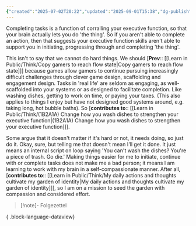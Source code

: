 ```yaml
---
{"created":"2025-07-02T20:22","updated":"2025-09-01T15:38","dg-publish":true,"noteIcon":2,"dg-permalink":"1b2a1-get-done-task-easy","id":"1b2a1","dg-path":"Think/If a task isn't getting done, it isn't 'ease-y' enough.md","permalink":"/1b2a1-get-done-task-easy/","dgPassFrontmatter":true}
---
```


Completing tasks is a function of corralling your executive function, so that your brain actually lets you do 'the thing'. So if you aren't able to complete an action, then that suggests your executive function skills aren't able to support you in initiating, progressing through and completing 'the thing'. 

This isn't to say that we cannot do hard things. We should [**Prev**:: [[Learn in Public/Think/Copy gamers to reach flow state\|Copy gamers to reach flow state]]] because games allow gamers to continue pursuing increasingly difficult challenges through clever game design,  scaffolding and engagement design. Tasks in 'real life' are seldom as engaging, as well-scaffolded into your systems or as designed to facilitate completion. Like washing dishes, getting to work on time, or paying your taxes. (This also applies to things I enjoy but have not designed good systems around, e.g. taking long, hot bubble baths). So [**contributes to**:: [[Learn in Public/Think/(1B2A1A) Change how you wash dishes to strengthen your executive function\|(1B2A1A) Change how you wash dishes to strengthen your executive function]]].

Some argue that it doesn't matter if it's hard or not, it needs doing, so just do it. Okay, sure, but telling me that doesn't mean I'll get it done. It just means an internal script on loop saying 'You can't wash the dishes? You're a piece of trash. Go die.' Making things easier for me to initiate, continue with or complete tasks does not make me a bad person; it means I am learning to work with my brain in a self-compassionate manner. After all, [**contributes to**:: [[Learn in Public/Think/My daily actions and thoughts cultivate my garden of identity\|My daily actions and thoughts cultivate my garden of identity]]], so I am on a mission to seed the garden with compassion and considered effort. 

> [!note]- Folgezettel
>  
{ .block-language-dataview}
